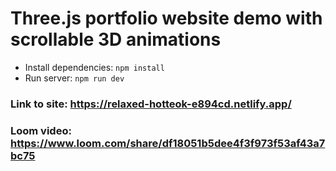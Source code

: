 # Three.js portfolio website demo with scrollable 3D animations

- Install dependencies: `npm install`
- Run server: `npm run dev`

### Link to site: https://relaxed-hotteok-e894cd.netlify.app/

### Loom video: https://www.loom.com/share/df18051b5dee4f3f973f53af43a7bc75
